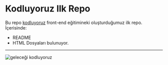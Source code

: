 # Kodluyoruz Ilk Repo
Bu repo [kodluyoruz](https://kodluyoruz.org) front-end eğitimineki oluşturduğumuz ilk repo.
İçerisinde:
* README  
* HTML
Dosyaları bulunuyor. 
***  
![geleceği kodluyoruz](https://www.google.com/url?sa=i&url=https%3A%2F%2Ffonzip.com%2Fkodluyoruz%2Fkampanya%2F-genclerin-yazilim-hareketine-sen-de-katil---2&psig=AOvVaw1JQHWzFDCpotVsA4qrnC2_&ust=1681856305146000&source=images&cd=vfe&ved=0CBEQjRxqFwoTCICG7Iz5sf4CFQAAAAAdAAAAABAS) 